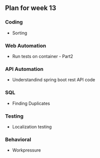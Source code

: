 ## Plan for week 13 ##

### Coding
- Sorting

### Web Automation
- Run tests on container - Part2

### API Automation
- Understandind spring boot rest API code

### SQL
- Finding Duplicates

### Testing
- Localization testing

### Behavioral
- Workpressure
